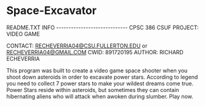 # Space-Excavator
﻿README.TXT INFO									                                       -----------------------------
CPSC 386 CSUF PROJECT: VIDEO GAME


CONTACT: RECHEVERRIA04@CSU.FULLERTON.EDU or RECHEVERRIA04@GMAIL.COM
CWID: 891720195
AUTHOR: RICHARD ECHEVERRIA




This program was built to create a video game space shooter when you shoot down asteroids in 
order to excavate power stars. According to legend you need to collect 7 power stars to make 
your wildest dreams come true. Power Stars reside within asteroids, but sometimes 
they can contain hibernating aliens who will attack when awoken during slumber.
Play now.
